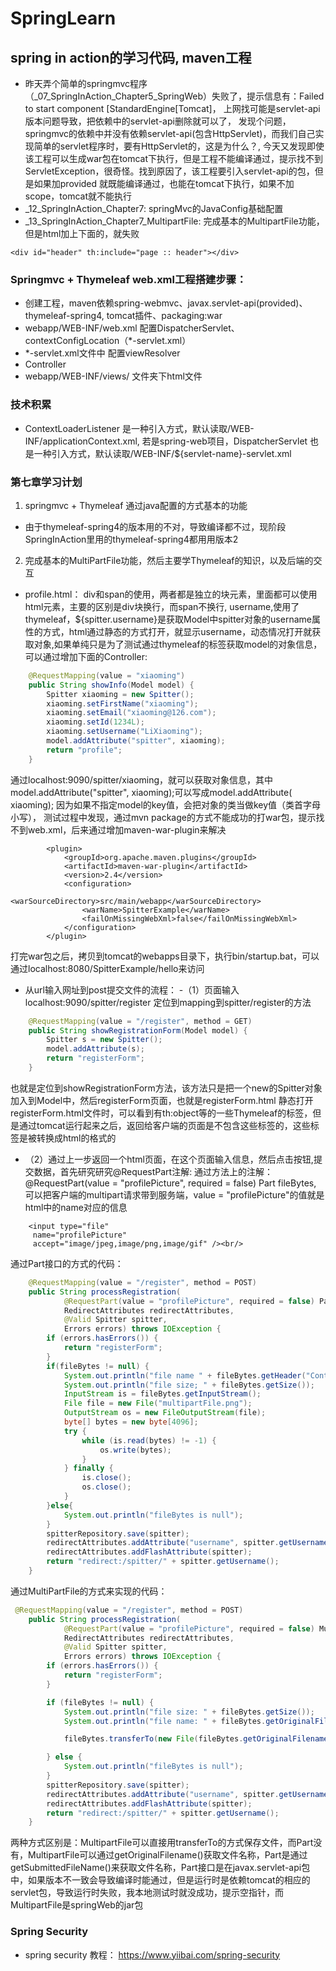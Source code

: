 # SpringLearn
##   spring in action的学习代码, maven工程
-   昨天弄个简单的springmvc程序（_07_SpringInAction_Chapter5_SpringWeb）失败了，提示信息有：Failed to start component [StandardEngine[Tomcat]， 上网找可能是servlet-api版本问题导致，把依赖中的servlet-api删除就可以了， 发现个问题，springmvc的依赖中并没有依赖servlet-api(包含HttpServlet)，而我们自己实现简单的servlet程序时，要有HttpServlet的，这是为什么？, 今天又发现即使该工程可以生成war包在tomcat下执行，但是工程不能编译通过，提示找不到ServletException，很奇怪。找到原因了，该工程要引入servlet-api的包，但是如果加<scope>provided</scope> 就既能编译通过，也能在tomcat下执行，如果不加scope，tomcat就不能执行
-   _12_SpringInAction_Chapter7: springMvc的JavaConfig基础配置
-   _13_SpringInAction_Chapter7_MultipartFile: 完成基本的MultipartFile功能， 但是html加上下面的，就失败
```
<div id="header" th:include="page :: header"></div>
```

### Springmvc + Thymeleaf web.xml工程搭建步骤：
- 创建工程，maven依赖spring-webmvc、javax.servlet-api(provided)、thymeleaf-spring4, tomcat插件、packaging:war
- webapp/WEB-INF/web.xml 配置DispatcherServlet、contextConfigLocation（*-servlet.xml）
- *-servlet.xml文件中 配置viewResolver
- Controller
- webapp/WEB-INF/views/ 文件夹下html文件

### 技术积累
- ContextLoaderListener 是一种引入方式，默认读取/WEB-INF/applicationContext.xml, 若是spring-web项目，DispatcherServlet 也是一种引入方式，默认读取/WEB-INF/${servlet-name}-servlet.xml

### 第七章学习计划
1. springmvc + Thymeleaf 通过java配置的方式基本的功能
- 由于thymeleaf-spring4的版本用的不对，导致编译都不过，现阶段SpringInAction里用的thymeleaf-spring4都用用版本2
2. 完成基本的MultiPartFile功能，然后主要学Thymeleaf的知识，以及后端的交互
- profile.html： div和span的使用，两者都是独立的块元素，里面都可以使用html元素，主要的区别是div块换行，而span不换行,
<span th:text="${spitter.username}">username</span>,使用了thymeleaf，${spitter.username}是获取Model中spitter对象的username属性的方式，html通过静态的方式打开，就显示username，动态情况打开就获取对象,如果单纯只是为了测试通过thymeleaf的标签获取model的对象信息，可以通过增加下面的Controller:
```java
    @RequestMapping(value = "xiaoming")
    public String showInfo(Model model) {
        Spitter xiaoming = new Spitter();
        xiaoming.setFirstName("xiaoming");
        xiaoming.setEmail("xiaoming@126.com");
        xiaoming.setId(1234L);
        xiaoming.setUsername("LiXiaoming");
        model.addAttribute("spitter", xiaoming);
        return "profile";
    }
```
通过localhost:9090/spitter/xiaoming，就可以获取对象信息，其中model.addAttribute("spitter", xiaoming);可以写成model.addAttribute( xiaoming);
因为如果不指定model的key值，会把对象的类当做key值（类首字母小写），
测试过程中发现，通过mvn package的方式不能成功的打war包，提示找不到web.xml，后来通过增加maven-war-plugin来解决
```
        <plugin>
            <groupId>org.apache.maven.plugins</groupId>
            <artifactId>maven-war-plugin</artifactId>
            <version>2.4</version>
            <configuration>
                <warSourceDirectory>src/main/webapp</warSourceDirectory>
                <warName>SpitterExample</warName>
                <failOnMissingWebXml>false</failOnMissingWebXml>
            </configuration>
        </plugin>
```               
打完war包之后，拷贝到tomcat的webapps目录下，执行bin/startup.bat，可以通过localhost:8080/SpitterExample/hello来访问
-   从url输入网址到post提交文件的流程：
-（1）页面输入localhost:9090/spitter/register
定位到mapping到spitter/register的方法
```java
    @RequestMapping(value = "/register", method = GET)
    public String showRegistrationForm(Model model) {
        Spitter s = new Spitter();
        model.addAttribute(s);
        return "registerForm";
    }
```
   也就是定位到showRegistrationForm方法，该方法只是把一个new的Spitter对象加入到Model中，然后registerForm页面，也就是registerForm.html
   静态打开registerForm.html文件时，可以看到有th:object等的一些Thymeleaf的标签，但是通过tomcat运行起来之后，返回给客户端的页面是不包含这些标签的，这些标签是被转换成html的格式的
-   （2）通过上一步返回一个html页面，在这个页面输入信息，然后点击按钮,提交数据，首先研究研究@RequestPart注解:
通过方法上的注解： @RequestPart(value = "profilePicture", required = false) Part fileBytes,  可以把客户端的multipart请求带到服务端，value = "profilePicture"的值就是html中的name对应的信息
```    
    <input type="file"
     name="profilePicture"
     accept="image/jpeg,image/png,image/gif" /><br/>
```
通过Part接口的方式的代码：
```java
    @RequestMapping(value = "/register", method = POST)
    public String processRegistration(
            @RequestPart(value = "profilePicture", required = false) Part fileBytes,
            RedirectAttributes redirectAttributes,
            @Valid Spitter spitter,
            Errors errors) throws IOException {
        if (errors.hasErrors()) {
            return "registerForm";
        }
        if(fileBytes != null) {
            System.out.println("file name " + fileBytes.getHeader("Content-Disposition"));
            System.out.println("file size; " + fileBytes.getSize());
            InputStream is = fileBytes.getInputStream();
            File file = new File("multipartFile.png");
            OutputStream os = new FileOutputStream(file);
            byte[] bytes = new byte[4096];
            try {
                while (is.read(bytes) != -1) {
                    os.write(bytes);
                }
            } finally {
                is.close();
                os.close();
            }
        }else{
            System.out.println("fileBytes is null");
        }
        spitterRepository.save(spitter);
        redirectAttributes.addAttribute("username", spitter.getUsername());
        redirectAttributes.addFlashAttribute(spitter);
        return "redirect:/spitter/" + spitter.getUsername();
    }
```
通过MultiPartFile的方式来实现的代码：
```java
 @RequestMapping(value = "/register", method = POST)
    public String processRegistration(
            @RequestPart(value = "profilePicture", required = false) MultipartFile fileBytes,
            RedirectAttributes redirectAttributes,
            @Valid Spitter spitter,
            Errors errors) throws IOException {
        if (errors.hasErrors()) {
            return "registerForm";
        }

        if (fileBytes != null) {
            System.out.println("file size: " + fileBytes.getSize());
            System.out.println("file name: " + fileBytes.getOriginalFilename());

            fileBytes.transferTo(new File(fileBytes.getOriginalFilename()));

        } else {
            System.out.println("fileBytes is null");
        }
        spitterRepository.save(spitter);
        redirectAttributes.addAttribute("username", spitter.getUsername());
        redirectAttributes.addFlashAttribute(spitter);
        return "redirect:/spitter/" + spitter.getUsername();
    }
```
两种方式区别是：MultipartFile可以直接用transferTo的方式保存文件，而Part没有，MultipartFile可以通过getOriginalFilename()获取文件名称，Part是通过getSubmittedFileName()来获取文件名称，Part接口是在javax.servlet-api包中，如果版本不一致会导致编译时能通过，但是运行时是依赖tomcat的相应的servlet包，导致运行时失败，我本地测试时就没成功，提示空指针，而MultipartFile是springWeb的jar包

### Spring Security 
-   spring security 教程： https://www.yiibai.com/spring-security
